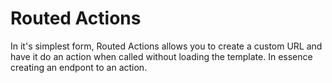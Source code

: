 Routed Actions
==============

In it's simplest form, Routed Actions allows you to create a custom URL and have it do an action when called without loading the template.
In essence creating an endpont to an action.
